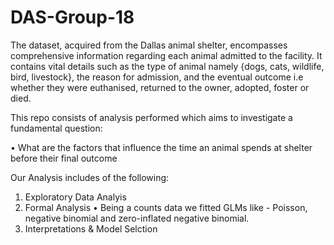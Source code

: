 # DAS-Group-18
 
The dataset, acquired from the Dallas animal shelter, encompasses comprehensive information regarding each animal admitted to the facility. It contains vital details such as the type of animal namely {dogs, cats, wildlife, bird, livestock}, the reason for admission, and the eventual outcome i.e whether they were euthanised, returned to the owner, adopted, foster or died. 

This repo consists of analysis performed which aims to investigate a fundamental question:

• What are the factors that influence the time an animal spends at shelter before their final outcome 

Our Analysis includes of the following:

1. Exploratory Data Analyis
2. Formal Analysis
      • Being a counts data we fitted GLMs like - Poisson, negative binomial and zero-inflated negative binomial.
3. Interpretations & Model Selction
